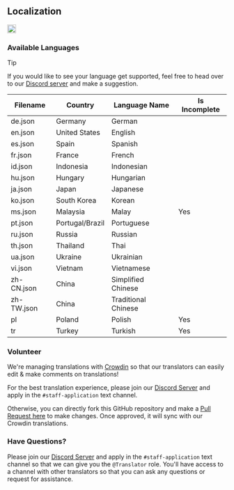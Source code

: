 ## Localization

<a href="https://discord.gg/mADnEXwZGT">
  <img src="https://img.shields.io/badge/Crowdin-2E3340.svg?style=flat&logo=Crowdin&logoColor=white" alt="translation provider" style="height: 20px;"/>
</a>

### Available Languages

> [!TIP]
> If you would like to see your language get supported, feel free to head over to our [Discord server](https://discord.gg/mADnEXwZGT) and make a suggestion.

| Filename   | Country         | Language Name       | Is Incomplete |
| ---------- | --------------- | ------------------- | ------------- |
| de.json    | Germany         | German              |               |
| en.json    | United States   | English             |               |
| es.json    | Spain           | Spanish             |               |
| fr.json    | France          | French              |               |
| id.json    | Indonesia       | Indonesian          |               |
| hu.json    | Hungary         | Hungarian           |               |
| ja.json    | Japan           | Japanese            |               |
| ko.json    | South Korea     | Korean              |               |
| ms.json    | Malaysia        | Malay               | Yes           |
| pt.json    | Portugal/Brazil | Portuguese          |               |
| ru.json    | Russia          | Russian             |               |
| th.json    | Thailand        | Thai                |               |
| ua.json    | Ukraine         | Ukrainian           |               |
| vi.json    | Vietnam         | Vietnamese          |               |
| zh-CN.json | China           | Simplified Chinese  |               |
| zh-TW.json | China           | Traditional Chinese |               |
| pl         | Poland          | Polish              | Yes           |
| tr         | Turkey          | Turkish             | Yes           |

### Volunteer

We're managing translations with [Crowdin](https://crowdin.com/) so that our translators can easily edit & make comments on translations!

For the best translation experience, please join our [Discord Server](https://discord.gg/mADnEXwZGT) and apply in the `#staff-application` text channel.

Otherwise, you can directly fork this GitHub repository and make a [Pull Request here](https://github.com/Luzefiru/wuwatracker/compare) to make changes. Once approved, it will sync with our Crowdin translations.

### Have Questions?

Please join our [Discord Server](https://discord.gg/mADnEXwZGT) and apply in the `#staff-application` text channel so that we can give you the `@Translator` role. You'll have access to a channel with other translators so that you can ask any questions or request for assistance.
